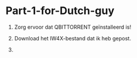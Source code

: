 # Part-1-for-Dutch-guy


1. Zorg ervoor dat QBITTORRENT geïnstalleerd is!
2. Download het IW4X-bestand dat ik heb gepost.

3.
